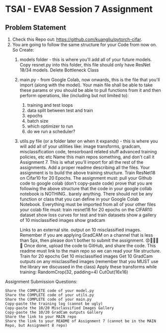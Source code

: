 # TSAI - EVA8 Session 7 Assignment

## Problem Statement

1. Check this Repo out: https://github.com/kuangliu/pytorch-cifar.  
2. You are going to follow the same structure for your Code from now on. So Create:  
    1. models folder - this is where you'll add all of your future models. Copy resnet.py into this folder, this file should only have ResNet 18/34 models. Delete Bottleneck Class  
    2. main.py - from Google Colab, now onwards, this is the file that you'll import (along with the model). Your main file shall be able to take these params or you should be able to pull functions from it and then perform operations, like (including but not limited to):  
        1. training and test loops  
        2. data split between test and train  
        3. epochs  
        4. batch size  
        5. which optimizer to run  
        6. do we run a scheduler?  
    3. utils.py file (or a folder later on when it expands) - this is where you will add all of your utilities like:
            image transforms,
            gradcam,
            misclassification code,
            tensorboard related stuff
            advanced training policies, etc
            etc
        Name this main repos something, and don't call it Assignment 7. This is what you'll import for all the rest of the assignments. Add a proper readme describing all the files. 
    Your assignment is to build the above training structure. Train ResNet18 on Cifar10 for 20 Epochs. The assignment must:
        pull your Github code to google colab (don't copy-paste code)
        prove that you are following the above structure
        that the code in your google collab notebook is NOTHING.. barely anything. There should not be any function or class that you can define in your Google Colab Notebook. Everything must be imported from all of your other files
        your colab file must:
            train resnet18 for 20 epochs on the CIFAR10 dataset
            show loss curves for test and train datasets
            show a gallery of 10 misclassified images
            show gradcam 

        Links to an external site. output on 10 misclassified images. Remember if you are applying GradCAM on a channel that is less than 5px, then please don't bother to submit the assignment. 😡🤬🤬🤬🤬
    Once done, upload the code to GitHub, and share the code. This readme must link to the main repo so we can read your file structure. 
    Train for 20 epochs
    Get 10 misclassified images
    Get 10 GradCam outputs on any misclassified images (remember that you MUST use the library we discussed in the class)
    Apply these transforms while training:
        RandomCrop(32, padding=4)
        CutOut(16x16)

Assignment Submission Questions:

    Share the COMPLETE code of your model.py
    Share the COMPLETE code of your utils.py
    Share the COMPLETE code of your main.py
    Copy-paste the training log (cannot be ugly)
    Copy-paste the 10/20 Misclassified Images Gallery
    Copy-paste the 10/20 GradCam outputs Gallery
    Share the link to your MAIN repo
    Share the link to your README of Assignment 7 (cannot be in the MAIN Repo, but Assignment 8 repo)






